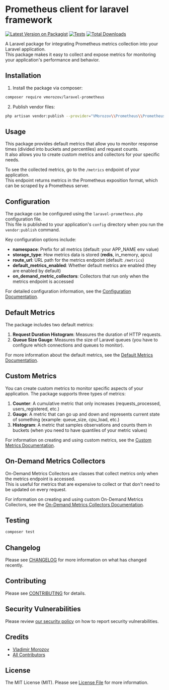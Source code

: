 # Prometheus client for laravel framework

[![Latest Version on Packagist](https://img.shields.io/packagist/v/vmorozov/laravel-prometheus.svg?style=flat-square)](https://packagist.org/packages/vmorozov/laravel-prometheus)
[![Tests](https://img.shields.io/github/actions/workflow/status/freezer278/laravel-prometheus/run-tests.yml?branch=main&label=tests&style=flat-square)](https://github.com/freezer278/laravel-prometheus/actions/workflows/run-tests.yml)
[![Total Downloads](https://img.shields.io/packagist/dt/vmorozov/laravel-prometheus.svg?style=flat-square)](https://packagist.org/packages/vmorozov/laravel-prometheus)

A Laravel package for integrating Prometheus metrics collection into your Laravel application.  
This package makes it easy to collect and expose metrics for monitoring your application's performance and behavior.

## Installation

1. Install the package via composer:

```bash
composer require vmorozov/laravel-prometheus
```
2. Publish vendor files:
```bash
php artisan vendor:publish --provider="VMorozov\\Prometheus\\PrometheusServiceProvider"
```

## Usage

This package provides default metrics that allow you to monitor response times (divided into buckets and percentiles) and request counts.   
It also allows you to create custom metrics and collectors for your specific needs.

To see the collected metrics, go to the `/metrics` endpoint of your application.   
This endpoint returns metrics in the Prometheus exposition format, which can be scraped by a Prometheus server.

## Configuration

The package can be configured using the `laravel-prometheus.php` configuration file.  
This file is published to your application's `config` directory when you run the `vendor:publish` command.

Key configuration options include:

- **namespace**: Prefix for all metrics (default: your APP_NAME env value)
- **storage_type**: How metrics data is stored (**redis**, in_memory, apcu)
- **route_url**: URL path for the metrics endpoint (default: `/metrics`)
- **default_metrics_enabled**: Whether default metrics are enabled (they are enabled by default)
- **on_demand_metric_collectors**: Collectors that run only when the metrics endpoint is accessed

For detailed configuration information, see the [Configuration Documentation](docs/configuration.md).

## Default Metrics

The package includes two default metrics:

1. **Request Duration Histogram**: Measures the duration of HTTP requests.
2. **Queue Size Gauge**: Measures the size of Laravel queues (you have to configure which connections and queues to monitor).

For more information about the default metrics, see the [Default Metrics Documentation](docs/default-metrics.md).

## Custom Metrics

You can create custom metrics to monitor specific aspects of your application. The package supports three types of metrics:

1. **Counter**: A cumulative metric that only increases (requests_processed, users_registered, etc.)
2. **Gauge**: A metric that can go up and down and represents current state of something (example: queue_size, cpu_load, etc.)
3. **Histogram**: A metric that samples observations and counts them in buckets (when you need to have quantiles of your metric values)

For information on creating and using custom metrics, see the [Custom Metrics Documentation](docs/custom-metrics.md).

## On-Demand Metrics Collectors

On-Demand Metrics Collectors are classes that collect metrics only when the metrics endpoint is accessed.   
This is useful for metrics that are expensive to collect or that don't need to be updated on every request.

For information on creating and using custom On-Demand Metrics Collectors, see the [On-Demand Metrics Collectors Documentation](docs/on-demand-metrics-collectors.md).

## Testing

```bash
composer test
```

## Changelog

Please see [CHANGELOG](CHANGELOG.md) for more information on what has changed recently.

## Contributing

Please see [CONTRIBUTING](https://github.com/spatie/.github/blob/main/CONTRIBUTING.md) for details.

## Security Vulnerabilities

Please review [our security policy](../../security/policy) on how to report security vulnerabilities.

## Credits

- [Vladimir Morozov](https://github.com/vmorozov)
- [All Contributors](../../contributors)

## License

The MIT License (MIT). Please see [License File](LICENSE.md) for more information.
